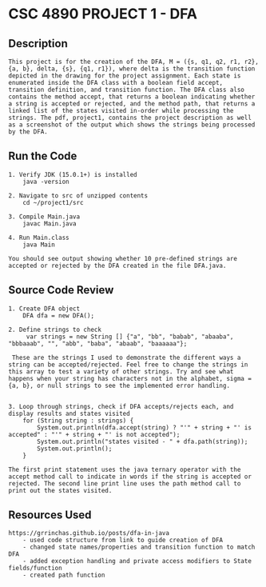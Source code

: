 # CSC 4890 PROJECT 1 - DFA

## Description
    This project is for the creation of the DFA, M = ({s, q1, q2, r1, r2}, {a, b}, delta, {s}, {q1, r1}), where delta is the transition function depicted in the drawing for the project assignment. Each state is enumerated inside the DFA class with a boolean field accept, transition definition, and transition function. The DFA class also contains the method accept, that returns a boolean indicating whether a string is accepted or rejected, and the method path, that returns a linked list of the states visited in-order while processing the strings. The pdf, project1, contains the project description as well as a screenshot of the output which shows the strings being processed by the DFA.

## Run the Code

    1. Verify JDK (15.0.1+) is installed
        java -version

    2. Navigate to src of unzipped contents
        cd ~/project1/src

    3. Compile Main.java
        javac Main.java

    4. Run Main.class
        java Main

    You should see output showing whether 10 pre-defined strings are accepted or rejected by the DFA created in the file DFA.java.

## Source Code Review

    1. Create DFA object
        DFA dfa = new DFA();

    2. Define strings to check
       	 var strings = new String [] {"a", "bb", "babab", "abaaba", "bbbaaab", "", "abb", "baba", "abaab", "baaaaaa"};

   	 These are the strings I used to demonstrate the different ways a string can be accepted/rejected. Feel free to change the strings in this array to test a variety of other strings. Try and see what happens when your string has characters not in the alphabet, sigma = {a, b}, or null strings to see the implemented error handling.


    3. Loop through strings, check if DFA accepts/rejects each, and display results and states visited
        for (String string : strings) {
            System.out.println(dfa.accept(string) ? "'" + string + "' is accepted" : "'" + string + "' is not accepted");
            System.out.println("states visited - " + dfa.path(string));
            System.out.println();
        }

    The first print statement uses the java ternary operator with the accept method call to indicate in words if the string is accepted or rejected. The second line print line uses the path method call to print out the states visited.

## Resources Used
    https://grrinchas.github.io/posts/dfa-in-java
        - used code structure from link to guide creation of DFA
        - changed state names/properties and transition function to match DFA
        - added exception handling and private access modifiers to State fields/function
        - created path function
